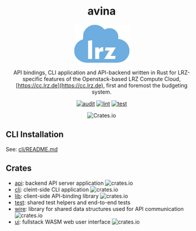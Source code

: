 <div align="center">

# avina

![](https://raw.githubusercontent.com/LRZ-BADW/avina/main/logo.png)

API bindings, CLI application and API-backend written in Rust for
LRZ-specific features of the Openstack-based LRZ Compute Cloud,
[https://cc.lrz.de](https://cc.lrz.de), first and foremost the budgeting system.

[![audit](https://github.com/LRZ-BADW/avina/actions/workflows/audit.yml/badge.svg)](https://github.com/LRZ-BADW/avina/actions/workflows/audit.yml)
[![lint](https://github.com/LRZ-BADW/avina/actions/workflows/lint.yml/badge.svg)](https://github.com/LRZ-BADW/avina/actions/workflows/lint.yml)
[![test](https://github.com/LRZ-BADW/avina/actions/workflows/test.yml/badge.svg)](https://github.com/LRZ-BADW/avina/actions/workflows/test.yml)

![Crates.io](https://img.shields.io/crates/l/avina?link=https://crates.io/crates/avina)

</div>

## CLI Installation
See: [cli/README.md](./cli/README.md)

## Crates
- [api](api): backend API server application ![crates.io](https://img.shields.io/crates/v/avina-api?link=https://crates.io/crates/avina-api)
- [cli](cli): cleint-side CLI application ![crates.io](https://img.shields.io/crates/v/avina-cli?link=https://crates.io/crates/avina-cli)
- [lib](lib): client-side API-binding library ![crates.io](https://img.shields.io/crates/v/avina?link=https://crates.io/crates/avina)
- [test](test): shared test helpers and end-to-end tests
- [wire](wire): library for shared data structures used for API communication ![crates.io](https://img.shields.io/crates/v/avina-wire?link=https://crates.io/crates/avina-wire)
- [ui](ui): fullstack WASM web user interface ![crates.io](https://img.shields.io/crates/v/avina-ui?link=https://crates.io/crates/avina-ui)
